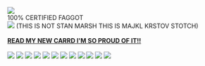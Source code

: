 ![](https://komarev.com/ghpvc/?username=stephenstotch&color=red)
<br>
100% CERTIFIED FAGGOT
<br>
![](https://files.catbox.moe/slcwom.jpeg)
(THIS IS NOT STAN MARSH THIS IS MAJKL KRSTOV STOTCH)
<br>
<br>
<b>[READ MY NEW CARRD I'M SO PROUD OF IT!!](https://stephen-stotch.carrd.co)</b>
<br>
<br>
![](https://files.catbox.moe/w5850e.webp) ![](https://files.catbox.moe/9dxt6m.png) ![](https://files.catbox.moe/gp7nte.webp) ![](https://files.catbox.moe/v7mv5q.webp) ![](https://files.catbox.moe/2o8vl3.webp) ![](https://images-wixmp-ed30a86b8c4ca887773594c2.wixmp.com/f/90ad8232-4e09-4675-b9e7-bc2898960870/ddd05kc-30172142-5cf6-4a7d-8a2a-967e20ced270.gif?token=eyJ0eXAiOiJKV1QiLCJhbGciOiJIUzI1NiJ9.eyJzdWIiOiJ1cm46YXBwOjdlMGQxODg5ODIyNjQzNzNhNWYwZDQxNWVhMGQyNmUwIiwiaXNzIjoidXJuOmFwcDo3ZTBkMTg4OTgyMjY0MzczYTVmMGQ0MTVlYTBkMjZlMCIsIm9iaiI6W1t7InBhdGgiOiJcL2ZcLzkwYWQ4MjMyLTRlMDktNDY3NS1iOWU3LWJjMjg5ODk2MDg3MFwvZGRkMDVrYy0zMDE3MjE0Mi01Y2Y2LTRhN2QtOGEyYS05NjdlMjBjZWQyNzAuZ2lmIn1dXSwiYXVkIjpbInVybjpzZXJ2aWNlOmZpbGUuZG93bmxvYWQiXX0.ngEPExV3ZbdGONof-z2wxgf3j1o_boNI7gn5xfYbjwo) ![](https://files.catbox.moe/ikmsrt.png) ![](https://files.catbox.moe/rtmklq.gif) ![](https://files.catbox.moe/d3yr30.png) ![](https://files.catbox.moe/ry4dqn.webp) ![](https://files.catbox.moe/appgf8.png) ![](https://files.catbox.moe/q5nk59.gif)
